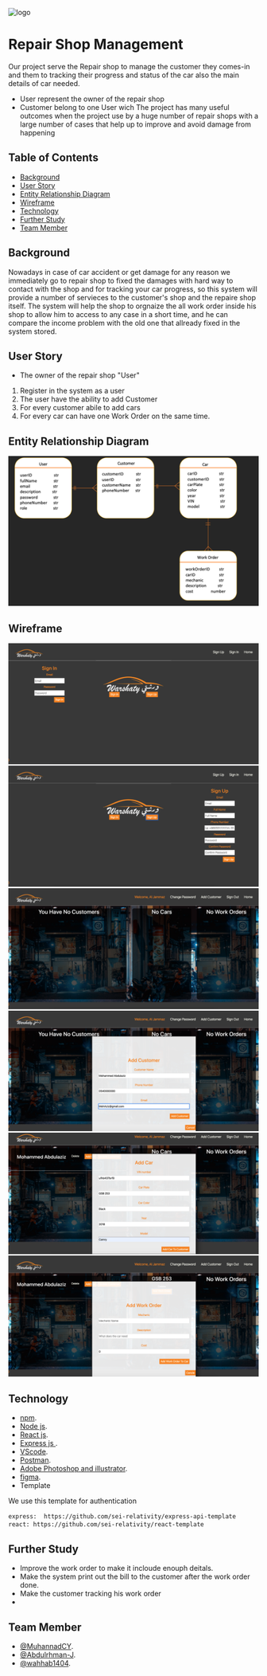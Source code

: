 ![logo](./src/Assets/Images/warshaty2.png)

# Repair Shop Management 


Our project serve the Repair shop to manage the customer they comes-in and  them to tracking their progress and status of the car also the main details of car needed.

* User represent the owner of the repair shop
* Customer belong to one User wich
The project has many useful outcomes when the project use by a huge number of repair shops with a large number of cases that help up to improve and avoid damage from happening 


## Table of Contents

- [Background](#background)
- [User Story](#user-story)
- [Entity Relationship Diagram](#entity-relationship-diagram)
- [Wireframe](#wireframe)
- [Technology](#technology)
- [Further Study](#further-study)
- [Team Member](#team-member)

## Background
Nowadays in case of car accident or get damage for any reason we immediately go to repair shop to fixed the damages with hard way to contact with the shop and for tracking your car progress, so this system will provide a number of servieces to the customer's shop and the repaire shop itself.
The system will help the shop to orgnaize the all work order inside his shop to allow him to access to any case in a short time, and he can compare the income problem with the old one that allready fixed in the system stored.



## User Story 
* The owner of the repair shop "User"
1. Register in the system as a user
2. The user have the ability to add Customer
3. For every customer abile to add cars
4. For every car can have one Work Order on the same time.


## Entity Relationship Diagram

![ERd](./aasd.png)


## Wireframe

![sgin-in](./wireframe/pic2.png)
![sgin-up](./wireframe/pic3.png)
![home page](./wireframe/homePage.png)
![Add customer](./wireframe/pic4.png)
![Add car](./wireframe/pic5.png)
![Open work order](./wireframe/pic6.png)



## Technology
 
* [npm](https://www.npmjs.com/package/download).
* [Node js](https://nodejs.org/en/download/).
* [React js](https://react-cn.github.io/react/downloads.html).
* [Express js ](https://expressjs.com/en/starter/installing.html).
* [VScode](https://code.visualstudio.com/download).
* [Postman](https://www.getpostman.com/downloads/).
* [Adobe Photoshop and illustrator](https://www.adobe.com/downloads.html).
* [figma](https://www.figma.com/downloads/).
* Template 

We use this template for authentication
```  
express:  https://github.com/sei-relativity/express-api-template
react: https://github.com/sei-relativity/react-template
```



## Further Study

* Improve the work order to make it incloude enouph deitals.
* Make the system print out the bill to the customer after the work order done.
* Make the customer tracking his work order
* 

## Team Member

* [@MuhannadCY](https://github.com/MuhannadCY).
* [@Abdulrhman-J](https://github.com/Abdulrhman-J).
* [@wahhab1404](https://github.com/wahhab1404).
